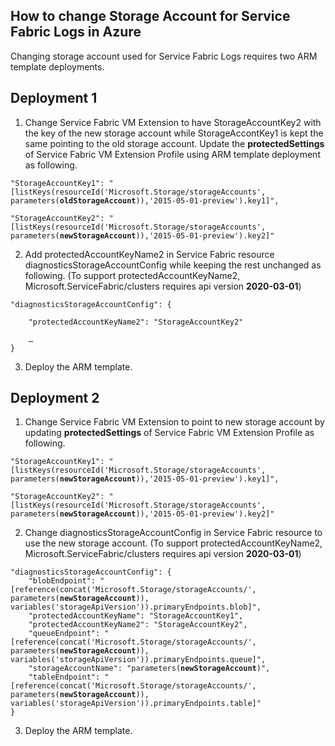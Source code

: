 ##  How to change Storage Account for Service Fabric Logs in Azure

Changing storage account used for Service Fabric Logs requires two ARM template deployments.

## Deployment 1

1. Change Service Fabric VM Extension to have StorageAccountKey2 with the key of the new storage account while StorageAccontKey1 is kept the same pointing to the old storage account. Update the **protectedSettings** of Service Fabric VM Extension Profile using ARM template deployment as following.

<pre><code>"StorageAccountKey1": "[listKeys(resourceId('Microsoft.Storage/storageAccounts', parameters(<b>oldStorageAccount</b>)),'2015-05-01-preview').key1]",

"StorageAccountKey2": "[listKeys(resourceId('Microsoft.Storage/storageAccounts', parameters(<b>newStorageAccount</b>)),'2015-05-01-preview').key2]"
</code></pre>

2. Add protectedAccountKeyName2 in Service Fabric resource diagnosticsStorageAccountConfig while keeping the rest unchanged as following. (To support protectedAccountKeyName2, Microsoft.ServiceFabric/clusters requires api version **2020-03-01**)
<pre><code>"diagnosticsStorageAccountConfig": {
     
    "protectedAccountKeyName2": "StorageAccountKey2"
		
    …
}
</code></pre>

3. Deploy the ARM template.

## Deployment 2

1. Change Service Fabric VM Extension to point to new storage account by updating **protectedSettings** of Service Fabric VM Extension Profile as following.
<pre><code>"StorageAccountKey1": "[listKeys(resourceId('Microsoft.Storage/storageAccounts', parameters(<b>newStorageAccount</b>)),'2015-05-01-preview').key1]",

"StorageAccountKey2": "[listKeys(resourceId('Microsoft.Storage/storageAccounts', parameters(<b>newStorageAccount</b>)),'2015-05-01-preview').key2]"
</code></pre>

2. Change diagnosticsStorageAccountConfig in Service Fabric resource to use the new storage account. (To support protectedAccountKeyName2, Microsoft.ServiceFabric/clusters requires api version **2020-03-01**)
<pre><code>"diagnosticsStorageAccountConfig": {
    "blobEndpoint": "[reference(concat('Microsoft.Storage/storageAccounts/', parameters(<b>newStorageAccount</b>)), variables('storageApiVersion')).primaryEndpoints.blob]",
    "protectedAccountKeyName": "StorageAccountKey1",
    "protectedAccountKeyName2": "StorageAccountKey2",
    "queueEndpoint": "[reference(concat('Microsoft.Storage/storageAccounts/', parameters(<b>newStorageAccount</b>)), variables('storageApiVersion')).primaryEndpoints.queue]",
    "storageAccountName": "parameters(<b>newStorageAccount</b>)",
    "tableEndpoint": "[reference(concat('Microsoft.Storage/storageAccounts/', parameters(<b>newStorageAccount</b>)), variables('storageApiVersion')).primaryEndpoints.table]"
}
</code></pre>

3. Deploy the ARM template.